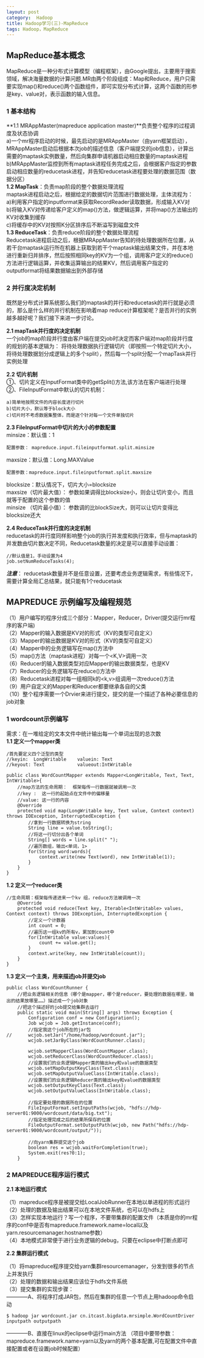 ```yaml
---
layout: post
category:  Hadoop
title: Hadoop学习(三)-MapReduce
tags: Hadoop，MapReduce
---
```


## MapReduce基本概念

MapReduce是一种分布式计算模型（编程框架），由Google提出，主要用于搜索领域，解决海量数据的计算问题.MR由两个阶段组成：Map和Reduce，用户只需要实现map()和reduce()两个函数组件，即可实现分布式计算，这两个函数的形参是key、value对，表示函数的输入信息。<br>
### 1 基本结构 ###
**1.1 MRAppMaster(mapreduce application master)**负责整个程序的过程调度及状态协调<br>
a)一个mr程序启动的时候，最先启动的是MRAppMaster（由yarn框架启动），MRAppMaster启动后根据本次job的描述信息（客户端提交的job信息），计算出需要的maptask实例数量，然后向集群申请机器启动相应数量的maptask进程<br>
b)MRAppMaster监控到所有maptask进程任务完成之后，会根据客户指定的参数启动相应数量的reducetask进程，并告知reducetask进程要处理的数据范围（数据分区）<br>
**1.2 MapTask**：负责map阶段的整个数据处理流程<br>
maptask进程启动之后，根据给定的数据切片范围进行数据处理，主体流程为：<br>
a)利用客户指定的inputformat来获取RecordReader读取数据，形成输入KV对<br>
b)将输入KV对传递给客户定义的map()方法，做逻辑运算，并将map()方法输出的KV对收集到缓存<br>
c)将缓存中的KV对按照K分区排序后不断溢写到磁盘文件<br>
**1.3 ReduceTask**：负责reduce阶段的整个数据处理流程<br>
Reducetask进程启动之后，根据MRAppMaster告知的待处理数据所在位置，从若干台maptask运行所在机器上获取到若干个maptask输出结果文件，并在本地进行重新归并排序，然后按照相同key的KV为一个组，调用客户定义的reduce()方法进行逻辑运算，并收集运算输出的结果KV，然后调用客户指定的outputformat将结果数据输出到外部存储<br>
### 2 并行度决定机制 ###
既然是分布式计算系统那么我们的maptask的并行和reducetask的并行就是必须的，那么是什么样的并行机制在影响着map reduce计算框架呢？是否并行的实例越多越好呢？我们接下来进一步讨论。<br>

**2.1 mapTask并行度的决定机制**<br>
一个job的map阶段并行度由客户端在提交job时决定而客户端对map阶段并行度的规划的基本逻辑为：
将待处理数据执行逻辑切片（即按照一个特定切片大小，将待处理数据划分成逻辑上的多个split），然后每一个split分配一个mapTask并行实例处理<br>

**2.2 切片机制**<br>
①、切片定义在InputFormat类中的getSplit()方法,该方法在客户端进行处理<br>
②、FileInputFormat中默认的切片机制：<br>

	a)简单地按照文件的内容长度进行切片
	b)切片大小，默认等于block大小
	c)切片时不考虑数据集整体，而是逐个针对每一个文件单独切片

**2.3 FileInputFormat中切片的大小的参数配置**<br>
minsize：默认值：1<br>

	配置参数： mapreduce.input.fileinputformat.split.minsize

maxsize：默认值：Long.MAXValue<br>

    配置参数：mapreduce.input.fileinputformat.split.maxsize

blocksize：默认情况下，切片大小=blocksize<br>
maxsize（切片最大值）：
参数如果调得比blocksize小，则会让切片变小，而且就等于配置的这个参数的值<br>
minsize （切片最小值）：
参数调的比blockSize大，则可以让切片变得比blocksize还大

**2.4 ReduceTask并行度的决定机制**<br>
reducetask的并行度同样影响整个job的执行并发度和执行效率，但与maptask的并发数由切片数决定不同，Reducetask数量的决定是可以直接手动设置：<br>

	//默认值是1，手动设置为4
	job.setNumReduceTasks(4);

***注意***： reducetask数量并不是任意设置，还要考虑业务逻辑需求，有些情况下，需要计算全局汇总结果，就只能有1个reducetask

## MAPREDUCE 示例编写及编程规范

（1）用户编写的程序分成三个部分：Mapper，Reducer，Driver(提交运行mr程序的客户端)<br>
（2）Mapper的输入数据是KV对的形式（KV的类型可自定义）<br>
（3）Mapper的输出数据是KV对的形式（KV的类型可自定义）<br>
（4）Mapper中的业务逻辑写在map()方法中<br>
（5）map()方法（maptask进程）对每一个<K,V>调用一次<br>
（6）Reducer的输入数据类型对应Mapper的输出数据类型，也是KV<br>
（7）Reducer的业务逻辑写在reduce()方法中<br>
（8）Reducetask进程对每一组相同k的<k,v>组调用一次reduce()方法<br>
（9）用户自定义的Mapper和Reducer都要继承各自的父类<br>
（10）整个程序需要一个Drvier来进行提交，提交的是一个描述了各种必要信息的job对象<br>

### 1 wordcount示例编写 ###
需求：在一堆给定的文本文件中统计输出每一个单词出现的总次数<br>
**1.1 定义一个mapper类**

	/首先要定义四个泛型的类型
	//keyin:  LongWritable    valuein: Text
	//keyout: Text            valueout:IntWritable
	
	public class WordCountMapper extends Mapper<LongWritable, Text, Text, IntWritable>{
		//map方法的生命周期：  框架每传一行数据就被调用一次
		//key :  这一行的起始点在文件中的偏移量
		//value: 这一行的内容
		@Override
		protected void map(LongWritable key, Text value, Context context) throws IOException, InterruptedException {
			//拿到一行数据转换为string
			String line = value.toString();
			//将这一行切分出各个单词
			String[] words = line.split(" ");
			//遍历数组，输出<单词，1>
			for(String word:words){
				context.write(new Text(word), new IntWritable(1));
			}
		}
	}

**1.2 定义一个reducer类**

	//生命周期：框架每传递进来一个kv 组，reduce方法被调用一次
		@Override
		protected void reduce(Text key, Iterable<IntWritable> values, Context context) throws IOException, InterruptedException {
			//定义一个计数器
			int count = 0;
			//遍历这一组kv的所有v，累加到count中
			for(IntWritable value:values){
				count += value.get();
			}
			context.write(key, new IntWritable(count));
		}
	}

**1.3 定义一个主类，用来描述job并提交job**

	public class WordCountRunner {
		//把业务逻辑相关的信息（哪个是mapper，哪个是reducer，要处理的数据在哪里，输出的结果放哪里……）描述成一个job对象
		//把这个描述好的job提交给集群去运行
		public static void main(String[] args) throws Exception {
			Configuration conf = new Configuration();
			Job wcjob = Job.getInstance(conf);
			//指定我这个job所在的jar包
	//		wcjob.setJar("/home/hadoop/wordcount.jar");
			wcjob.setJarByClass(WordCountRunner.class);
			
			wcjob.setMapperClass(WordCountMapper.class);
			wcjob.setReducerClass(WordCountReducer.class);
			//设置我们的业务逻辑Mapper类的输出key和value的数据类型
			wcjob.setMapOutputKeyClass(Text.class);
			wcjob.setMapOutputValueClass(IntWritable.class);
			//设置我们的业务逻辑Reducer类的输出key和value的数据类型
			wcjob.setOutputKeyClass(Text.class);
			wcjob.setOutputValueClass(IntWritable.class);
			
			//指定要处理的数据所在的位置
			FileInputFormat.setInputPaths(wcjob, "hdfs://hdp-server01:9000/wordcount/data/big.txt");
			//指定处理完成之后的结果所保存的位置
			FileOutputFormat.setOutputPath(wcjob, new Path("hdfs://hdp-server01:9000/wordcount/output/"));
			
			//向yarn集群提交这个job
			boolean res = wcjob.waitForCompletion(true);
			System.exit(res?0:1);
		}


### 2 MAPREDUCE程序运行模式 ###

**2.1 本地运行模式**

（1）mapreduce程序是被提交给LocalJobRunner在本地以单进程的形式运行<br>
（2）处理的数据及输出结果可以在本地文件系统，也可以在hdfs上<br>
（3）怎样实现本地运行？写一个程序，不要带集群的配置文件（本质是你的mr程序的conf中是否有mapreduce.framework.name=local以及yarn.resourcemanager.hostname参数）<br>
（4）本地模式非常便于进行业务逻辑的debug，只要在eclipse中打断点即可<br>

**2.2 集群运行模式**

（1）将mapreduce程序提交给yarn集群resourcemanager，分发到很多的节点上并发执行<br>
（2）处理的数据和输出结果应该位于hdfs文件系统<br>
（3）提交集群的实现步骤：<br>
————A、将程序打成JAR包，然后在集群的任意一个节点上用hadoop命令启动<br>

	$ hadoop jar wordcount.jar cn.itcast.bigdata.mrsimple.WordCountDriver inputpath outputpath

————B、直接在linux的eclipse中运行main方法
（项目中要带参数：mapreduce.framework.name=yarn以及yarn的两个基本配置,可在配置文件中直接配置或者在设置job时候配置）